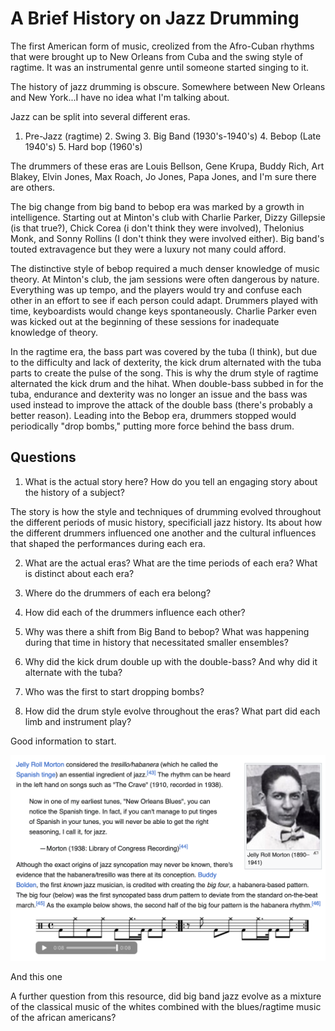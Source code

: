 # A Brief History on Jazz Drumming

The first American form of music, creolized from the Afro-Cuban rhythms that
were brought up to New Orleans from Cuba and the swing style of ragtime. It was
an instrumental genre until someone started singing to it.

The history of jazz drumming is obscure. Somewhere between New Orleans and New
York...I have no idea what I'm talking about.

Jazz can be split into several different eras.

1. Pre-Jazz (ragtime) 2. Swing 3. Big Band (1930's-1940's) 4. Bebop (Late
1940's) 5. Hard bop (1960's)

The drummers of these eras are Louis Bellson, Gene Krupa, Buddy Rich, Art
Blakey, Elvin Jones, Max Roach, Jo Jones, Papa Jones, and I'm sure there are
others.

The big change from big band to bebop era was marked by a growth in
intelligence. Starting out at Minton's club with Charlie Parker, Dizzy
Gillepsie (is that true?), Chick Corea (i don't think they were involved),
Thelonius Monk, and Sonny Rollins (I don't think they were involved either).
Big band's touted extravagence but they were a luxury not many could afford.

The distinctive style of bebop required a much denser knowledge of music
theory. At Minton's club, the jam sessions were often dangerous by nature.
Everything was up tempo, and the players would try and confuse each other in an
effort to see if each person could adapt. Drummers played with time,
keyboardists would change keys spontaneously. Charlie Parker even was kicked
out at the beginning of these sessions for inadequate knowledge of theory.

In the ragtime era, the bass part was covered by the tuba (I think), but due to
the difficulty and lack of dexterity, the kick drum alternated with the tuba
parts to create the pulse of the song. This is why the drum style of ragtime
alternated the kick drum and the hihat. When double-bass subbed in for the
tuba, endurance and dexterity was no longer an issue and the bass was used
instead to improve the attack of the double bass (there's probably a better
reason). Leading into the Bebop era, drummers stopped would periodically "drop
bombs," putting more force behind the bass drum.

## Questions

1. What is the actual story here? How do you tell an engaging story about the
history of a subject?  

The story is how the style and techniques of drumming evolved throughout the
different periods of music history, specificiall jazz history. Its about how
the different drummers influenced one another and the cultural influences that
shaped the performances during each era. 

2. What are the actual eras? What are the time periods of each era? What is
distinct about each era?  


3. Where do the drummers of each era belong?  
4. How did each of the drummers influence each other?  
5. Why was there a shift from Big Band to bebop? What was happening during that
time in history that necessitated smaller ensembles?  
6. Why did the kick drum double up with the double-bass? And why did it
alternate with the tuba?  
7. Who was the first to start dropping bombs?

8. How did the drum style evolve throughout the eras? What part did each limb
and instrument play?

Good information to start.

![](images/jazzorigin.PNG)

And this one [](https://www.greatertorontomusic.ca/post/the-eras-history-of-jazz-music)

A further question from this resource, did big band jazz evolve as a mixture of the classical music of the whites combined with the blues/ragtime music of the african americans?
